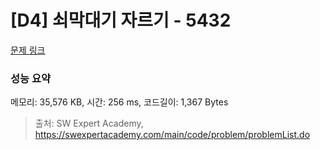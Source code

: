 # [D4] 쇠막대기 자르기 - 5432 

[문제 링크](https://swexpertacademy.com/main/code/problem/problemDetail.do?contestProbId=AWVl47b6DGMDFAXm) 

### 성능 요약

메모리: 35,576 KB, 시간: 256 ms, 코드길이: 1,367 Bytes



> 출처: SW Expert Academy, https://swexpertacademy.com/main/code/problem/problemList.do